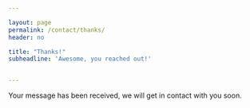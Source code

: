 ```yaml
---

layout: page
permalink: /contact/thanks/
header: no

title: "Thanks!"
subheadline: 'Awesome, you reached out!'


---
```


Your message has been received, we will get in contact with you soon.
